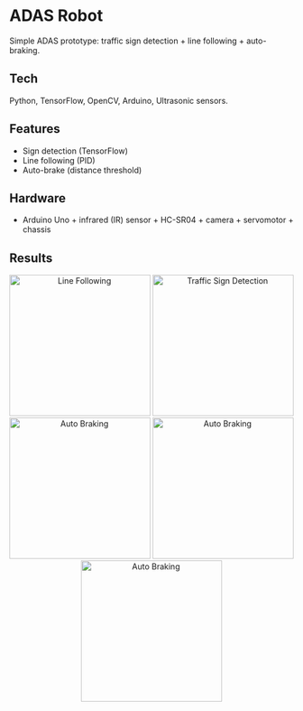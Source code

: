 # ADAS Robot
Simple ADAS prototype: traffic sign detection + line following + auto-braking.

## Tech
Python, TensorFlow, OpenCV, Arduino, Ultrasonic sensors.

## Features
- Sign detection (TensorFlow)
- Line following (PID)
- Auto-brake (distance threshold)

## Hardware
- Arduino Uno + infrared (IR) sensor + HC-SR04 + camera + servomotor + chassis

## Results
<p align="center">
  <img src="docs/Adas.png" width="250" alt="Line Following"/>
  <img src="docs/100.png" width="250" alt="Traffic Sign Detection"/>
  <img src="docs/Stop.png" width="250" alt="Auto Braking"/>
  <img src="docs/Turn left.png" width="250" alt="Auto Braking"/>
  <img src="docs/Vehicule.png" width="250" alt="Auto Braking"/>
</p>

